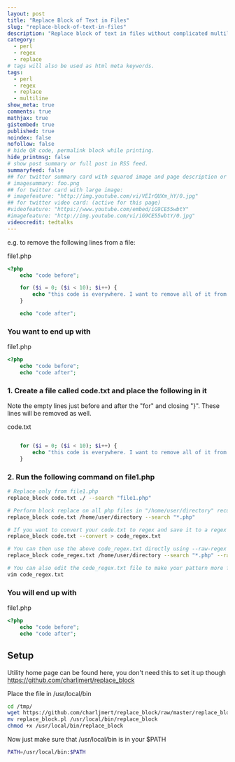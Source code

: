 ```yaml
---
layout: post
title: "Replace Block of Text in Files"
slug: "replace-block-of-text-in-files"
description: "Replace block of text in files without complicated multiline regex"
category: 
  - perl
  - regex
  - replace
# tags will also be used as html meta keywords.
tags:
  - perl
  - regex
  - replace
  - multiline
show_meta: true
comments: true
mathjax: true
gistembed: true
published: true
noindex: false
nofollow: false
# hide QR code, permalink block while printing.
hide_printmsg: false
# show post summary or full post in RSS feed.
summaryfeed: false
## for twitter summary card with squared image and page description or page excerpt:
# imagesummary: foo.png
## for twitter card with large image:
# imagefeature: "http://img.youtube.com/vi/VEIrQUXm_hY/0.jpg"
## for twitter video card: (active for this page)
#videofeature: "https://www.youtube.com/embed/iG9CE55wbtY"
#imagefeature: "http://img.youtube.com/vi/iG9CE55wbtY/0.jpg"
videocredit: tedtalks
---
```

e.g. to remove the following lines from a file:

file1.php

```php
<?php
    echo "code before";

    for ($i = 0; ($i < 10); $i++) {
        echo "this code is everywhere. I want to remove all of it from the code base";
    }

    echo "code after";
```

### You want to end up with
file1.php

```php
<?php
    echo "code before";
    echo "code after";
```

<!--more-->

### 1. Create a file called code.txt and place the following in it

Note the empty lines just before and after the "for" and closing "}".
These lines will be removed as well.

code.txt

```php

    for ($i = 0; ($i < 10); $i++) {
        echo "this code is everywhere. I want to remove all of it from the code base";
    }

```

### 2. Run the following command on file1.php

```bash
# Replace only from file1.php
replace_block code.txt ./ --search "file1.php"

# Perform block replace on all php files in "/home/user/directory" recursively.
replace_block code.txt /home/user/directory --search "*.php"

# If you want to convert your code.txt to regex and save it to a regex file
replace_block code.txt --convert > code_regex.txt

# You can then use the above code_regex.txt directly using --raw-regex
replace_block code_regex.txt /home/user/directory --search "*.php" --raw-regex

# You can also edit the code_regex.txt file to make your pattern more flexible
vim code_regex.txt
```

### You will end up with
file1.php

```php
<?php
    echo "code before";
    echo "code after";
```

## Setup

Utility home page can be found here, you don't need this to set it up though
<https://github.com/charljmert/replace_block>

Place the file in /usr/local/bin

```bash
cd /tmp/
wget https://github.com/charljmert/replace_block/raw/master/replace_block.pl
mv replace_block.pl /usr/local/bin/replace_block
chmod +x /usr/local/bin/replace_block
```

Now just make sure that /usr/local/bin is in your $PATH

```bash
PATH=/usr/local/bin:$PATH
```
